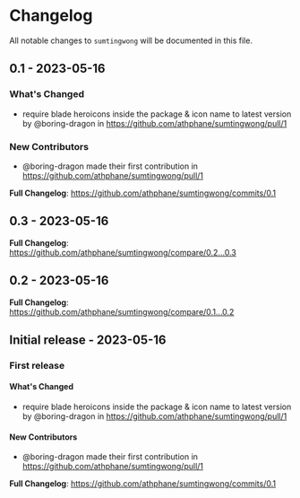 # Changelog

All notable changes to `sumtingwong` will be documented in this file.

## 0.1 - 2023-05-16

### What's Changed

- require blade heroicons inside the package & icon name to latest version by @boring-dragon in https://github.com/athphane/sumtingwong/pull/1

### New Contributors

- @boring-dragon made their first contribution in https://github.com/athphane/sumtingwong/pull/1

**Full Changelog**: https://github.com/athphane/sumtingwong/commits/0.1

## 0.3 - 2023-05-16

**Full Changelog**: https://github.com/athphane/sumtingwong/compare/0.2...0.3

## 0.2 - 2023-05-16

**Full Changelog**: https://github.com/athphane/sumtingwong/compare/0.1...0.2

## Initial release - 2023-05-16

### First release

#### What's Changed

- require blade heroicons inside the package & icon name to latest version by @boring-dragon in https://github.com/athphane/sumtingwong/pull/1

#### New Contributors

- @boring-dragon made their first contribution in https://github.com/athphane/sumtingwong/pull/1

**Full Changelog**: https://github.com/athphane/sumtingwong/commits/0.1
